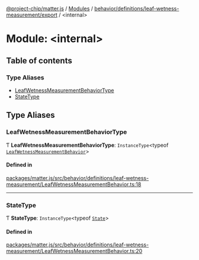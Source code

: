 [@project-chip/matter.js](../README.md) / [Modules](../modules.md) / [behavior/definitions/leaf-wetness-measurement/export](behavior_definitions_leaf_wetness_measurement_export.md) / \<internal\>

# Module: \<internal\>

## Table of contents

### Type Aliases

- [LeafWetnessMeasurementBehaviorType](behavior_definitions_leaf_wetness_measurement_export._internal_.md#leafwetnessmeasurementbehaviortype)
- [StateType](behavior_definitions_leaf_wetness_measurement_export._internal_.md#statetype)

## Type Aliases

### LeafWetnessMeasurementBehaviorType

Ƭ **LeafWetnessMeasurementBehaviorType**: `InstanceType`\<typeof [`LeafWetnessMeasurementBehavior`](behavior_definitions_leaf_wetness_measurement_export.md#leafwetnessmeasurementbehavior)\>

#### Defined in

[packages/matter.js/src/behavior/definitions/leaf-wetness-measurement/LeafWetnessMeasurementBehavior.ts:18](https://github.com/project-chip/matter.js/blob/c0d55745d5279e16fdfaa7d2c564daa31e19c627/packages/matter.js/src/behavior/definitions/leaf-wetness-measurement/LeafWetnessMeasurementBehavior.ts#L18)

___

### StateType

Ƭ **StateType**: `InstanceType`\<typeof [`State`](../classes/behavior_definitions_leaf_wetness_measurement_export.LeafWetnessMeasurementServer.md#state-1)\>

#### Defined in

[packages/matter.js/src/behavior/definitions/leaf-wetness-measurement/LeafWetnessMeasurementBehavior.ts:20](https://github.com/project-chip/matter.js/blob/c0d55745d5279e16fdfaa7d2c564daa31e19c627/packages/matter.js/src/behavior/definitions/leaf-wetness-measurement/LeafWetnessMeasurementBehavior.ts#L20)
